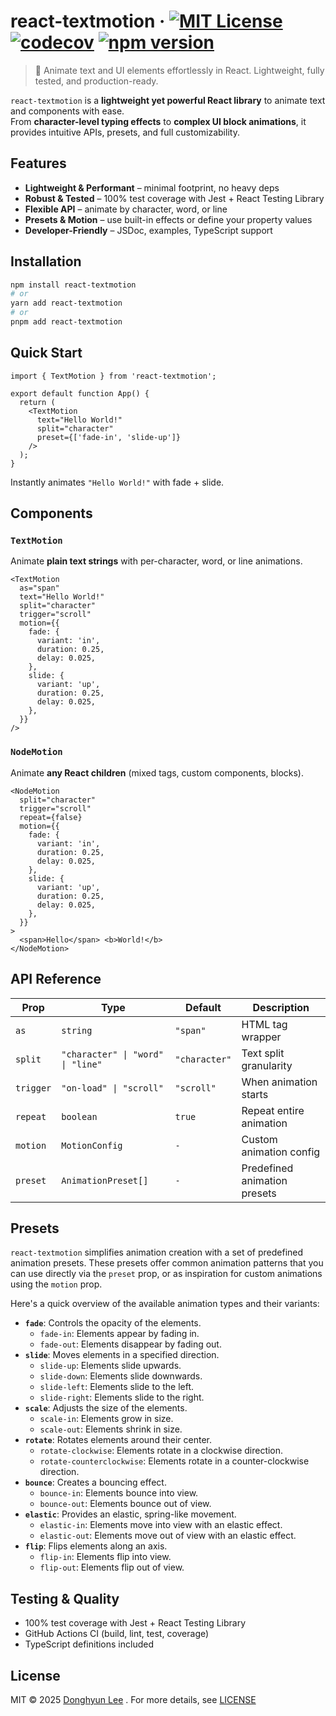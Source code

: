 # react-textmotion · [![MIT License](https://img.shields.io/badge/license-MIT-blue.svg)](./LICENSE) [![codecov](https://codecov.io/gh/shubug1015/react-textmotion/graph/badge.svg?token=S6CPN2KSCX)](https://codecov.io/gh/shubug1015/react-textmotion) [![npm version](https://img.shields.io/npm/v/react-textmotion.svg)](https://www.npmjs.com/package/react-textmotion) <!-- > [![Bundle Size](https://img.shields.io/bundlephobia/minzip/react-textmotion)](https://bundlephobia.com/package/react-textmotion) -->

> 🚀 Animate text and UI elements effortlessly in React.
> Lightweight, fully tested, and production-ready.

`react-textmotion` is a **lightweight yet powerful React library** to animate text and components with ease.  
From **character-level typing effects** to **complex UI block animations**, it provides intuitive APIs, presets, and full customizability.

## Features

- **Lightweight & Performant** – minimal footprint, no heavy deps
- **Robust & Tested** – 100% test coverage with Jest + React Testing Library
- **Flexible API** – animate by character, word, or line
- **Presets & Motion** – use built-in effects or define your property values
- **Developer-Friendly** – JSDoc, examples, TypeScript support

## Installation

```bash
npm install react-textmotion
# or
yarn add react-textmotion
# or
pnpm add react-textmotion
```

## Quick Start

```tsx
import { TextMotion } from 'react-textmotion';

export default function App() {
  return (
    <TextMotion
      text="Hello World!"
      split="character"
      preset={['fade-in', 'slide-up']}
    />
  );
}
```

Instantly animates `"Hello World!"` with fade + slide.

<!-- ## Demo

- 📺 [Live Demo on CodeSandbox](https://codesandbox.io/s/react-textmotion-demo-xxxxx)
- 📸 Preview:

<p align="center">
  <img src="https://raw.githubusercontent.com/shubug1015/react-textmotion/main/assets/demo-textmotion.gif" width="500" alt="TextMotion demo" />
</p>

--- -->

## Components

### `TextMotion`

Animate **plain text strings** with per-character, word, or line animations.

```tsx
<TextMotion
  as="span"
  text="Hello World!"
  split="character"
  trigger="scroll"
  motion={{
    fade: {
      variant: 'in',
      duration: 0.25,
      delay: 0.025,
    },
    slide: {
      variant: 'up',
      duration: 0.25,
      delay: 0.025,
    },
  }}
/>
```

### `NodeMotion`

Animate **any React children** (mixed tags, custom components, blocks).

```tsx
<NodeMotion
  split="character"
  trigger="scroll"
  repeat={false}
  motion={{
    fade: {
      variant: 'in',
      duration: 0.25,
      delay: 0.025,
    },
    slide: {
      variant: 'up',
      duration: 0.25,
      delay: 0.025,
    },
  }}
>
  <span>Hello</span> <b>World!</b>
</NodeMotion>
```

## API Reference

| Prop      | Type                              | Default       | Description                  |
| --------- | --------------------------------- | ------------- | ---------------------------- |
| `as`      | `string`                          | `"span"`      | HTML tag wrapper             |
| `split`   | `"character" \| "word" \| "line"` | `"character"` | Text split granularity       |
| `trigger` | `"on-load" \| "scroll"`           | `"scroll"`    | When animation starts        |
| `repeat`  | `boolean`                         | `true`        | Repeat entire animation      |
| `motion`  | `MotionConfig`                    | `-`           | Custom animation config      |
| `preset`  | `AnimationPreset[]`               | `-`           | Predefined animation presets |

<!-- > Full details: [API Docs](./docs/API.md) -->

## Presets

`react-textmotion` simplifies animation creation with a set of predefined animation presets. These presets offer common animation patterns that you can use directly via the `preset` prop, or as inspiration for custom animations using the `motion` prop.

Here's a quick overview of the available animation types and their variants:

- **`fade`**: Controls the opacity of the elements.
  - `fade-in`: Elements appear by fading in.
  - `fade-out`: Elements disappear by fading out.
- **`slide`**: Moves elements in a specified direction.
  - `slide-up`: Elements slide upwards.
  - `slide-down`: Elements slide downwards.
  - `slide-left`: Elements slide to the left.
  - `slide-right`: Elements slide to the right.
- **`scale`**: Adjusts the size of the elements.
  - `scale-in`: Elements grow in size.
  - `scale-out`: Elements shrink in size.
- **`rotate`**: Rotates elements around their center.
  - `rotate-clockwise`: Elements rotate in a clockwise direction.
  - `rotate-counterclockwise`: Elements rotate in a counter-clockwise direction.
- **`bounce`**: Creates a bouncing effect.
  - `bounce-in`: Elements bounce into view.
  - `bounce-out`: Elements bounce out of view.
- **`elastic`**: Provides an elastic, spring-like movement.
  - `elastic-in`: Elements move into view with an elastic effect.
  - `elastic-out`: Elements move out of view with an elastic effect.
- **`flip`**: Flips elements along an axis.
  - `flip-in`: Elements flip into view.
  - `flip-out`: Elements flip out of view.

## Testing & Quality

- 100% test coverage with Jest + React Testing Library
- GitHub Actions CI (build, lint, test, coverage)
- TypeScript definitions included

<!-- ## 🤝 Contributing

Contributions are welcome!
See [CONTRIBUTING.md](./CONTRIBUTING.md) for setup, coding style, and PR guidelines.

```bash
git clone https://github.com/shubug1015/react-textmotion
cd react-textmotion
npm install
npm test
```

--- -->

## License

MIT © 2025 [Donghyun Lee](https://github.com/shubug1015) . For more details, see [LICENSE](./LICENSE)
